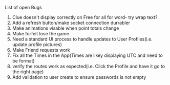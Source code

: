 List of open Bugs
1. Clue doesn't display correctly on Free for all for word- try wrap text?
2. Add a refresh button/make socket connection durrabler
3. Make animations visable when point totals change
4. Make forfeit lose the game
5. Need a standard UI process to handle updates to User Profiles(i.e. update profile pictures)
6. Make Friend requests work
7. Fix all the Times in the App(Times are likey displaying UTC and need to be format)
8. verify the routes work as expected(i.e. Click the Profile and have it go to the right page)
9. Add validation to user create to ensure passwords is not empty
